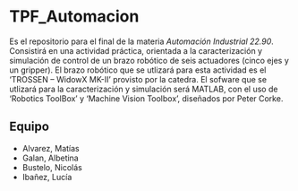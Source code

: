 # TPF_Automacion
Es el repositorio para el final de la materia _Automación Industrial 22.90_. Consistirá en una actividad práctica, orientada a
la caracterización y simulación de control de un brazo robótico de seis actuadores (cinco ejes y un
gripper). El brazo robótico que se utlizará para esta actividad es el ‘TROSSEN – WidowX MK-II’
provisto por la catedra. El sofware que se utlizará para la caracterización y simulación será MATLAB, con el uso de ‘Robotics ToolBox’ y ‘Machine Vision Toolbox’, diseñados por Peter Corke.


## Equipo

-   Alvarez, Matías
-   Galan, Albetina
-   Bustelo, Nicolás
-   Ibañez, Lucía